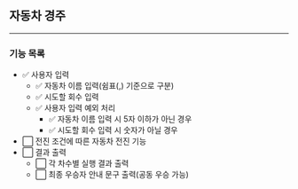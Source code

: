 ## 자동차 경주

---

### 기능 목록

- ✅ 사용자 입력
    - ✅ 자동차 이름 입력(쉼표(,) 기준으로 구분)
    - ✅ 시도할 회수 입력
    - ✅ 사용자 입력 예외 처리
        - ✅ 자동차 이름 입력 시 5자 이하가 아닌 경우 
        - ✅ 시도할 회수 입력 시 숫자가 아닐 경우
- ⬜ 전진 조건에 따른 자동차 전진 기능
- ⬜ 결과 출력
    - ⬜ 각 차수별 실행 결과 출력
    - ⬜ 최종 우승자 안내 문구 출력(공동 우승 가능)